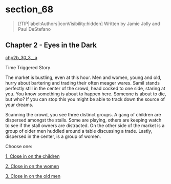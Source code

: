
# section_68

>[!TIP|label:Authors|iconVisibility:hidden]
>Written by Jamie Jolly and Paul DeStefano

## Chapter 2 - Eyes in the Dark

[chp2b_30_3__a](../../decomp/app/src/main/res/raw/chp2b_30_3__a.mp3 ':include :type=audio')

Time Triggered Story

The market is bustling, even at this hour. Men and women, young and old, hurry about bartering and trading their often meager wares. Samil stands perfectly still in the center of the crowd, head cocked to one side, staring at you. You know something is about to happen here. Someone is about to die, but who? If you can stop this you might be able to track down the source of your dreams.

Scanning the crowd, you see three distinct groups. A gang of children are dispersed amongst the stalls. Some are playing, others are keeping watch to see if the stall owners are distracted. On the other side of the market is a group of older men huddled around a table discussing a trade. Lastly, dispersed in the center, is a group of women.


Choose one:

[1. Close in on the children](output/chapter2/section_69.md)

[2. Close in on the women](output/chapter2/section_70.md)

[3. Close in on the old men](output/chapter2/section_71.md)


